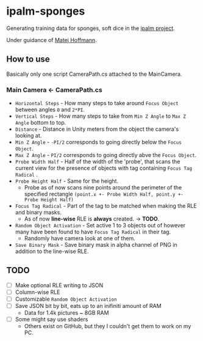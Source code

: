 # ipalm-sponges
Generating training data for sponges, soft dice in the [ipalm project](https://sites.google.com/view/ipalm). 

Under guidance of [Matej Hoffmann](https://sites.google.com/site/matejhof/).

## How to use
Basically only one script CameraPath.cs attached to the MainCamera.
### Main Camera <- CameraPath.cs
- `Horizontal Steps` - How many steps to take around `Focus Object` between angles `0` and `2*PI`.
- `Vertical Steps` - How many steps to take from `Min Z Angle` to `Max Z Angle` bottom to top.
- `Distance` - Distance in Unity meters from the object the camera's looking at.
- `Min Z Angle` - `-PI/2` corresponds to going directly below the `Focus Object`.
- `Max Z Angle` - `PI/2` corresponds to going directly abve the `Focus Object`.
- `Probe Width Half` - Half of the width of the 'probe', that scans the current view for the presence of objects with tag containing `Focus Tag Radical` .
- `Probe Height Half` - Same for the height.
  - Probe as of now scans nine points around the perimeter of the specified rectangle `(point.x +- Probe Width Half, point.y +- Probe Height Half)`
- `Focus Tag Radical` - Part of the tag to be matched when making the RLE and binary masks.
  - As of now **line-wise** RLE is **always** created. -> **TODO**.
- `Random Object Activation` - Set active 1 to 3 objects out of however many have been found to have `Focus Tag Radical` in their tag.
  - Randomly have camera look at one of them.
- `Save Binary Mask` - Save binary mask in alpha channel of PNG in addition to the line-wise RLE.


## TODO
- [ ] Make optional RLE writing to JSON
- [ ] Column-wise RLE
- [ ] Customizable `Random Object Activation`
- [ ] Save JSON bit by bit, eats up to an inifiniti amount of RAM
  - Data for 1.4k pictures ~ 8GB RAM
- [ ] Some might say use shaders
  - Others exist on GitHub, but they I couldn't get them to work on my PC.
  
